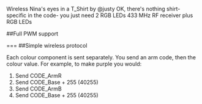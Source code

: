 Wireless Nina's eyes in a T\_Shirt by @justy
OK, there's nothing shirt-specific in the code- you just need 2 RGB LEDs
433 MHz RF receiver plus RGB LEDs

##Full PWM support

===
##Simple wireless protocol

Each colour component is sent separately.   You send an arm code, then the colour value.
For example, to make purple you would:
1. Send CODE\_ArmR
2. Send CODE\_Base + 255 (40255)
3. Send CODE\_ArmB
4. Send CODE\_Base + 255 (40255)


